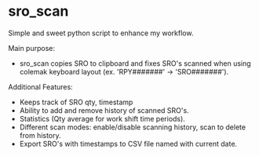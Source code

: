 # sro_scan
Simple and sweet python script to enhance my workflow.

Main purpose:
* sro_scan copies SRO to clipboard and fixes SRO's scanned when using colemak keyboard layout (ex. 'RPY#######' -> 'SRO#######').

Additional Features:
* Keeps track of SRO qty, timestamp
* Ability to add and remove history of scanned SRO's.
* Statistics (Qty average for work shift time periods).
* Different scan modes: enable/disable scanning history, scan to delete from history.
* Export SRO's with timestamps to CSV file named with current date.
